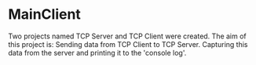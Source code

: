 # MainClient

Two projects named TCP Server and TCP Client were created.
The aim of this project is:
Sending data from TCP Client to TCP Server. Capturing this data from the server and printing it to the 'console log'.
